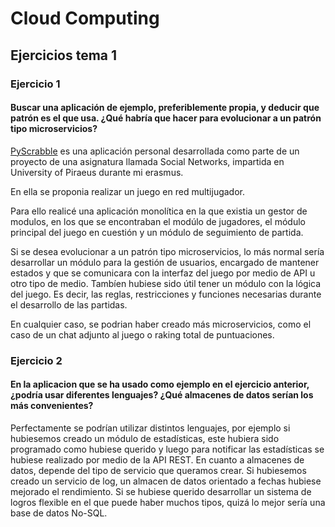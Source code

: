 # Cloud Computing
## Ejercicios tema 1

### Ejercicio 1

#### Buscar una aplicación de ejemplo, preferiblemente propia, y deducir que patrón es el que usa. ¿Qué habría que hacer para evolucionar a un patrón tipo microservicios?

[PyScrabble](https://github.com/Pablo126/PyScrabble) es una aplicación personal desarrollada como parte de un proyecto de una asignatura llamada Social Networks, impartida en University of Piraeus durante mi erasmus.

En ella se proponia realizar un juego en red multijugador.

Para ello realicé una aplicación monolítica en la que existia un gestor de modulos, en los que se encontraban el modúlo de jugadores, el módulo principal del juego en cuestión y un módulo de seguimiento de partida.

Si se desea evolucionar a un patrón tipo microservicios, lo más normal sería desarrollar un módulo para la gestión de usuarios, encargado de mantener estados y que se comunicara con la interfaz del juego por medio de API u otro tipo de medio.
Tambíen hubiese sido útil tener un módulo con la lógica del juego. Es decir, las reglas, restricciones y funciones necesarias durante el desarrollo de las partidas.

En cualquier caso, se podrian haber creado más microservicios, como el caso de un chat adjunto al juego o raking total de puntuaciones.

### Ejercicio 2

#### En la aplicacion que se ha usado como ejemplo en el ejercicio anterior, ¿podría usar diferentes lenguajes? ¿Qué almacenes de datos serían los más convenientes?

Perfectamente se podrían utilizar distintos lenguajes, por ejemplo si hubiesemos creado un módulo de estadísticas, este hubiera sido programado como hubiese querido y luego para notificar las estadísticas se hubiese realizado por medio de la API REST.
En cuanto a almacenes de datos, depende del tipo de servicio que queramos crear. Si hubiesemos creado un servicio de log, un almacen de datos orientado a fechas hubiese mejorado el rendimiento.
Si se hubiese querido desarrollar un sistema de logros flexible en el que puede haber muchos tipos, quizá lo mejor sería una base de datos No-SQL.
